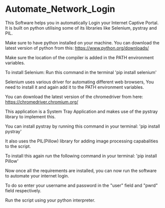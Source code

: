 # Automate_Network_Login

This Software helps you in automatically Login your Internet Captive Portal.
It is built on python utilising some of its libraries like Selenium, pystray and PIL.

Make sure to have python installed on your machine.
You can download the latest version of python from this:
 https://www.python.org/downloads/
 
 Make sure the location of the compiler is added in the PATH environment variables.
 
 To install Selenium:
 Run this command in the terminal 'pip install selenium'
 
 Selenium uses various driver for automating different web browsers, You need to install it and again add it to the 
 PATH environment variables.
 
 You can download the latest version of the chromedriver from here:
 https://chromedriver.chromium.org/
 
 This application is a System Tray Application and makes use of the pystray library to implement this.
 
 You can install pystray by running this command in your terminal: 'pip install pystray'
 
 It also uses the PIL(Pillow) library for adding image processing capabalities to the script.

To install this again run the following command in your terminal: 'pip install Pillow'


Now once all the requirements are installed, you can now run the software to automate your internet login.

To do so enter your username and password in the "user" field and "pwrd" field respectively.

Run the script using your python interpreter.
